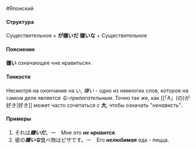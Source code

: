 #Японский 
#### Структура
Существительное + **が嫌いだ**
**嫌いな** + Существительное
#### Пояснение
**嫌い** означающее «не нравиться».
#### Тонкости
Несмотря на окончание на い, *嫌い* - одно из немногих слов, которое на самом деле является *な-прилагательным*.
Точно так же, как [[「A」(の)が好き|好き]] может часто сочетаться с **大**, чтобы означать "*ненависть*".
#### Примеры
1. それは***嫌いだ***。ー　Мне это ***не нравится***.
2. 彼の***嫌いな***食べ物はピザです。ー　Его ***нелюбимая*** еда - пицца. 